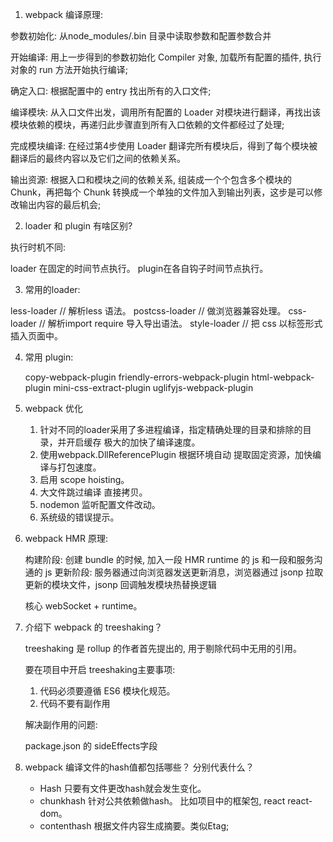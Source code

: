 1. webpack 编译原理:

参数初始化:  从node_modules/.bin 目录中读取参数和配置参数合并

开始编译:   用上一步得到的参数初始化 Compiler 对象, 加载所有配置的插件, 执行对象的 run 方法开始执行编译;

确定入口:   根据配置中的 entry 找出所有的入口文件;

编译模块:   从入口文件出发，调用所有配置的 Loader 对模块进行翻译，再找出该模块依赖的模块，再递归此步骤直到所有入口依赖的文件都经过了处理;

完成模块编译:
        在经过第4步使用 Loader 翻译完所有模块后，得到了每个模块被翻译后的最终内容以及它们之间的依赖关系。

输出资源:  根据入口和模块之间的依赖关系, 组装成一个个包含多个模块的 Chunk，再把每个 Chunk 转换成一个单独的文件加入到输出列表，这步是可以修改输出内容的最后机会;

2. loader 和 plugin 有啥区别? 

  执行时机不同:
   
  loader 在固定的时间节点执行。 plugin在各自钩子时间节点执行。

3. 常用的loader: 
   
  less-loader     // 解析less 语法。
  postcss-loader  // 做浏览器兼容处理。 
  css-loader      // 解析import require 导入导出语法。
  style-loader    // 把 css 以标签形式插入页面中。

4. 常用 plugin:

   copy-webpack-plugin 
   friendly-errors-webpack-plugin 
   html-webpack-plugin
   mini-css-extract-plugin
   uglifyjs-webpack-plugin

5. webpack 优化

   1. 针对不同的loader采用了多进程编译，指定精确处理的目录和排除的目录，并开启缓存 极大的加快了编译速度。
   2. 使用webpack.DllReferencePlugin 根据环境自动 提取固定资源，加快编译与打包速度。
   3. 启用 scope hoisting。
   4. 大文件跳过编译 直接拷贝。
   5. nodemon 监听配置文件改动。
   6. 系统级的错误提示。

6. webpack HMR 原理:

   构建阶段: 创建 bundle 的时候, 加入一段 HMR runtime 的 js 和一段和服务沟通的 js 
   更新阶段: 服务器通过向浏览器发送更新消息，浏览器通过 jsonp 拉取更新的模块文件，jsonp 回调触发模块热替换逻辑

   核心 webSocket +   runtime。

7. 介绍下 webpack 的 treeshaking？

   treeshaking 是 rollup 的作者首先提出的, 用于剔除代码中无用的引用。

   要在项目中开启 treeshaking主要事项:

   1. 代码必须要遵循 ES6 模块化规范。
   2. 代码不要有副作用

   解决副作用的问题:

   package.json 的 sideEffects字段

8. webpack 编译文件的hash值都包括哪些？ 分别代表什么？

   * Hash         只要有文件更改hash就会发生变化。
   * chunkhash    针对公共依赖做hash。 比如项目中的框架包, react  react-dom。
   * contenthash  根据文件内容生成摘要。类似Etag;


















